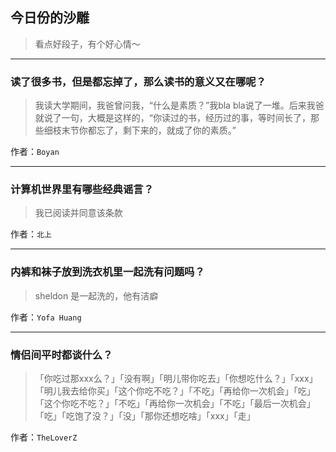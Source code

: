 ## 今日份的沙雕

> 看点好段子，有个好心情～


 
---

### 读了很多书，但是都忘掉了，那么读书的意义又在哪呢？

> 我读大学期间，我爸曾问我，“什么是素质？”我bla bla说了一堆。后来我爸就说了一句，大概是这样的，“你读过的书，经历过的事，等时间长了，那些细枝末节你都忘了，剩下来的，就成了你的素质。”


作者：`Boyan`

---

### 计算机世界里有哪些经典谣言？

> 我已阅读并同意该条款


作者：`北上`

---

### 内裤和袜子放到洗衣机里一起洗有问题吗？

> sheldon 是一起洗的，他有洁癖


作者：`Yofa Huang`

---

### 情侣间平时都谈什么？

> 「你吃过那xxx么？」「没有啊」「明儿带你吃去」「你想吃什么？」「xxx」「明儿我去给你买」「这个你吃不吃？」「不吃」「再给你一次机会」「吃」「这个你吃不吃？」「不吃」「再给你一次机会」「不吃」「最后一次机会」「吃」「吃饱了没？」「没」「那你还想吃啥」「xxx」「走」


作者：`TheLoverZ`